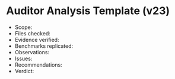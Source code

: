 # Auditor Analysis Template (v23)

- Scope:
- Files checked:
- Evidence verified:
- Benchmarks replicated:
- Observations:
- Issues:
- Recommendations:
- Verdict:
